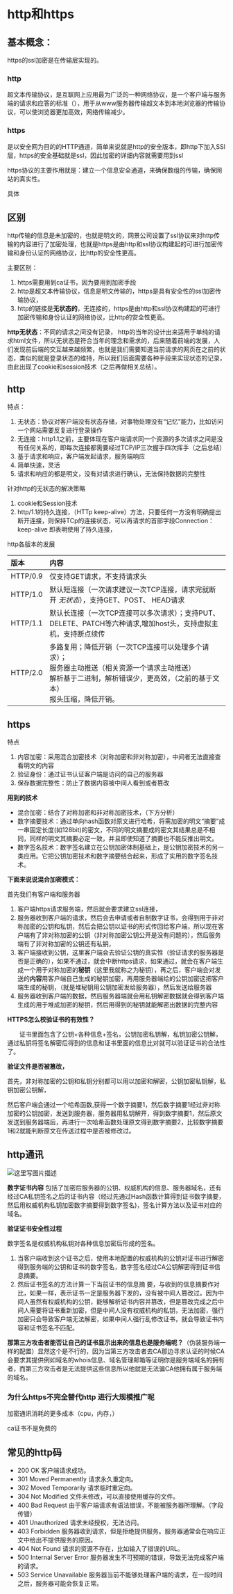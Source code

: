 # http和https

## 基本概念：

https的ssl加密是在传输层实现的。

### http

超文本传输协议，是互联网上应用最为广泛的一种网络协议，是一个客户端与服务端的请求和应答的标准（），用于从www服务器传输超文本到本地浏览器的传输协议，可以使浏览器更加高效，网络传输减少。

### https

是以安全网为目的的HTTP通道，简单来说就是http的安全版本，即http下加入SSl层，https的安全基础就是ssl，因此加密的详细内容就需要用到ssl

https协议的主要作用就是：建立一个信息安全通道，来确保数组的传输，确保网站的真实性。

具体



## 区别

http传输的信息是未加密的，也就是明文的，网景公司设置了ssl协议来对http传输的内容进行了加密处理，也就是https是由http和ssl协议构建起的可进行加密传输和身份认证的网络协议，比http的安全性更高。

主要区别：

1. https需要用到ca证书，因为要用到加密手段
2. http是超文本传输协议，信息是明文传输的，https是具有安全性的ssl加密传输协议，
3. http的链接是**无状态的**，无连接的，https是由http和ssl协议构建起的可进行加密传输和身份认证的网络协议，比http的安全性更高。

**http无状态**：不同的请求之间没有记录， http的当年的设计出来适用于单纯的请求html文件，所以无状态是符合当年的理念和需求的，后来随着前端的发展，人们发现前后端的交互越来越频繁，也就是我们需要知道当前请求的网页在之前的状态，类似的就是登录状态的维持，所以我们后面需要各种手段来实现状态的记录，由此出现了cookie和session技术（之后再做相关总结）。





## http

特点：

1. 无状态：协议对客户端没有状态存储，对事物处理没有“记忆”能力，比如访问一个网站需要反复进行登录操作
2. 无连接：http1.1之前，主要体现在客户端请求同一个资源的多次请求之间是没有任何关系的，即每次连接都需要经过TCP/IP三次握手四次挥手（之后总结）
3. 基于请求和响应，客户端发起请求，服务端响应
4. 简单快速，灵活
5. 请求和响应的都是明文，没有对请求进行确认，无法保持数据的完整性



针对http的无状态的解决策略

1. cookie和Session技术
2. http/1.1的持久连接，（HTTp keep-alive）方法，只要任何一方没有明确提出断开连接，则保持TCp的连接状态，可以再请求的首部字段Connection：keep-alive 即表明使用了持久连接，



http各版本的发展

| 版本     | 内容                                                         |
| :------- | :----------------------------------------------------------- |
| HTTP/0.9 | 仅支持GET请求，不支持请求头                                  |
| HTTP/1.0 | 默认短连接（一次请求建议一次TCP连接，请求完就断开 *无状态*），支持GET、POST、 HEAD请求 |
| HTTP/1.1 | 默认长连接（一次TCP连接可以多次请求）；支持PUT、DELETE、PATCH等六种请求,增加host头，支持虚拟主机，支持断点续传 |
| HTTP/2.0 | 多路复用；降低开销（一次TCP连接可以处理多个请求）；<br />服务器主动推送（相关资源一个请求主动推送）<br />解析基于二进制，解析错误少，更高效，（之前的基于文本）<br />报头压缩，降低开销。 |

## https

特点

1. 内容加密：采用混合加密技术（对称加密和非对称加密），中间者无法直接查看明文的内容
2. 验证身份：通过证书认证客户端是访问的自己的服务器
3. 保存数据完整性：防止了数据内容被中间人看到或者篡改



**用到的技术**

- 混合加密：结合了对称加密和非对称加密技术，（下方分析） 
- 数字摘要技术：通过单向hash函数对原文进行哈希，将需加密的明文“摘要”成一串固定长度(如128bit)的密文，不同的明文摘要成的密文其结果总是不相同，同样的明文其摘要必定一致，并且即使知道了摘要也不能反推出明文。
- 数字签名技术：数字签名建立在公钥加密体制基础上，是公钥加密技术的另一类应用。它把公钥加密技术和数字摘要结合起来，形成了实用的数字签名技术。



**下面来说说混合加密模式：**

首先我们有客户端和服务器

1. 客户端https请求服务端，然后就会要求建立ssl连接，
2. 服务器收到客户端的请求，然后会去申请或者自制数字证书，会得到用于非对称加密的公钥和私钥，然后会把公钥以证书的形式传回给客户端，所以现在客户端有了非对称加密的公钥（非对称加密公钥公开是没有问题的），然后服务端有了非对称加密的公钥还有私钥，
3. 客户端接收到公钥，这里客户端会去验证公钥的真实性（验证请求的服务器是否是正确的），如果不通过，就会中断https请求，如果通过，就会在客户端生成一个用于对称加密的**秘钥**（这里我就称之为秘钥），再之后，客户端会对发送的**内容**用客户端自己生成的秘钥加密，再用服务器端给的公钥加密这把客户端生成的秘钥，（就是堆秘钥用公钥加密发给服务器），然后发送给服务器
4. 服务器收到客户端的数据，然后服务器端就会用私钥解密数据就会得到客户端生成的用于堆成加密的秘钥，然后用得到的秘钥就能解密出数据的完整内容

**HTTPS怎么校验证书的有效性？**

　　证书里面包含了公钥+各种信息+签名，公钥加密私钥解，私钥加密公钥解，通过私钥将签名解密后得到的信息和证书里面的信息比对就可以验证证书的合法性了。



**验证文件是否被篡改，**

首先，非对称加密的公钥和私钥分别都可以用以加密和解密，公钥加密私钥解，私钥加密公钥解，

然后客户端会通过一个哈希函数,获得一个数字摘要1，然后数字摘要1经过非对称加密的公钥加密，发送到服务器，服务器用私钥解开，得到数字摘要1，然后原文发送到服务器端后，再进行一次哈希函数处理原文得到数字摘要2，比较数字摘要1和2就能判断原文在传送过程中是否被修改过。



## http通讯

![这里写图片描述](https://img-blog.csdn.net/20180719094756330?watermark/2/text/aHR0cHM6Ly9ibG9nLmNzZG4ubmV0L3hpYW9taW5nMTAwMDAx/font/5a6L5L2T/fontsize/400/fill/I0JBQkFCMA==/dissolve/70)

**数字证书内容**
包括了加密后服务器的公钥、权威机构的信息、服务器域名，还有经过CA私钥签名之后的证书内容（经过先通过Hash函数计算得到证书数字摘要，然后用权威机构私钥加密数字摘要得到数字签名)，签名计算方法以及证书对应的域名。

**验证证书安全性过程**

数字签名是权威机构私钥对各种信息加密后形成的签名。

1. 当客户端收到这个证书之后，使用本地配置的权威机构的公钥对证书进行解密得到服务端的公钥和证书的数字签名，数字签名经过CA公钥解密得到证书信息摘要。
2. 然后证书签名的方法计算一下当前证书的信息摘 要，与收到的信息摘要作对比，如果一样，表示证书一定是服务器下发的，没有被中间人篡改过。因为中间人虽然有权威机构的公钥，能够解析证书内容并篡改，但是篡改完成之后中间人需要将证书重新加密，但是中间人没有权威机构的私钥，无法加密，强行加密只会导致客户端无法解密，如果中间人强行乱修改证书，就会导致证书内容和证书签名不匹配。

**那第三方攻击者能否让自己的证书显示出来的信息也是服务端呢？**（伪装服务端一样的配置）显然这个是不行的，因为当第三方攻击者去CA那边寻求认证的时候CA会要求其提供例如域名的whois信息、域名管理邮箱等证明你是服务端域名的拥有者，而第三方攻击者是无法提供这些信息所以他就是无法骗CA他拥有属于服务端的域名。





### 为什么https不完全替代http 进行大规模推广呢

加密通讯消耗的更多成本（cpu，内存，）

ca证书不是免费的









## 常见的http码

- 200 OK 客户端请求成功。
- 301 Moved Permanently 请求永久重定向。
- 302 Moved Temporarily 请求临时重定向。
- 304 Not Modified 文件未修改，可以直接使用缓存的文件。
- 400 Bad Request 由于客户端请求有语法错误，不能被服务器所理解。（字段传错）
- 401 Unauthorized 请求未经授权，无法访问。
- 403 Forbidden 服务器收到请求，但是拒绝提供服务。服务器通常会在响应正文中给出不提供服务的原因。
- 404 Not Found 请求的资源不存在，比如输入了错误的URL。
- 500 Internal Server Error 服务器发生不可预期的错误，导致无法完成客户端的请求。
- 503 Service Unavailable 服务器当前不能够处理客户端的请求，在一段时间之后，服务器可能会恢复正常。